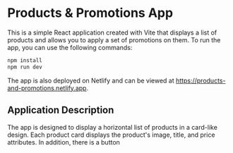 # Products & Promotions App

This is a simple React application created with Vite that displays a list of products and allows you to apply a set of promotions on them. To run the app, you can use the following commands:

```bash
npm install
npm run dev
```

The app is also deployed on Netlify and can be viewed at https://products-and-promotions.netlify.app.

## Application Description

The app is designed to display a horizontal list of products in a card-like design. Each product card displays the product's image, title, and price attributes. In addition, there is a button
